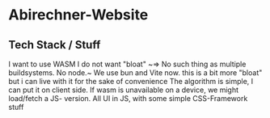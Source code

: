 # Abirechner-Website
## Tech Stack / Stuff
I want to use WASM
I do not want "bloat"
~=> No such thing as multiple buildsystems. No node.~
We use bun and Vite now. this is a bit more "bloat" but i can live with it for the sake of convenience
The algorithm is simple, I can put it on client side.
If wasm is unavailable on a device, we might load/fetch a JS- version.
All UI in JS, with some simple CSS-Framework stuff
